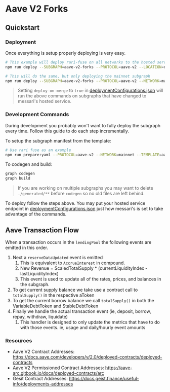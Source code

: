 # Aave V2 Forks

## Quickstart

### Deployment

Once everything is setup properly deploying is very easy.

```bash
# This example will deploy rari-fuse on all networks to the hosted service under "dmelotik" in deploymentConfigurations.json
npm run deploy --SUBGRAPH=aave-v2-forks --PROTOCOL=aave-v2 --LOCATION=dmelotik

# This will do the same, but only deploying the mainnet subgraph
npm run deploy --SUBGRAPH=aave-v2-forks --PROTOCOL=aave-v2 --NETWORK=mainnet --LOCATION=dmelotik
```

> Setting `deploy-on-merge` to `true` in [deploymentConfigurations.json](../../deployment/deploymentConfigurations.json) will run the above commands on subgraphs that have changed to messari's hosted service.

### Development Commands

During development you probably won't want to fully deploy the subgraph every time. Follow this guide to do each step incrementally.

To setup the subgraph manifest from the template:

```bash
# Use rari fuse as an example
npm run prepare:yaml --PROTOCOL=aave-v2 --NETWORK=mainnet --TEMPLATE=aave.v2.template.yaml
```

To codegen and build:

```bash
graph codegen
graph build
```

> If you are working on multiple subgraphs you may want to delete `./generated/**` before `codegen` so no old files are left behind.

To deploy follow the steps above. You may put your hosted service endpoint in [deploymentConfigurations.json](../../deployment/deploymentConfigurations.json) just how messari's is set to take advantage of the commands.

## Aave Transaction Flow

When a transaction occurs in the `lendingPool` the following events are emitted in this order.

1. Next a `reserveDataUpdated` event is emitted
   1. This is equivalent to `AccrueInterest` in compound.
   2. New Revenue = ScaledTotalSupply * (currentLiquidityIndex - lastLiquidityIndex)
   3. This event is used to update all of the rates, prices, and balances in the subgraph.
2. To get current supply balance we take use a contract call to `totalSupply()` in the respective aToken
3. To get the current borrow balance we call `totalSupply()` in both the VariableDebtToken and StableDebtToken
4. Finally we handle the actual transaction event (ie, deposit, borrow, repay, withdraw, liquidate)
   1. This handler is designed to only update the metrics that have to do with those events. ie, usage and daily/hourly event amounts

### Resources

- Aave V2 Contract Addresses: https://docs.aave.com/developers/v/2.0/deployed-contracts/deployed-contracts
- Aave V2 Permissioned Contract Addresses: https://aave-arc.gitbook.io/docs/deployed-contracts/arc
- Gesit Contract Addresses: https://docs.geist.finance/useful-info/deployments-addresses
